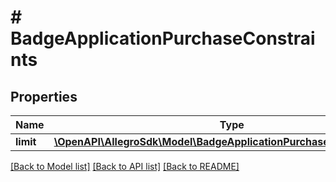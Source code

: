 # # BadgeApplicationPurchaseConstraints

## Properties

Name | Type | Description | Notes
------------ | ------------- | ------------- | -------------
**limit** | [**\OpenAPI\AllegroSdk\Model\BadgeApplicationPurchaseConstraintsLimit**](BadgeApplicationPurchaseConstraintsLimit.md) |  | [optional]

[[Back to Model list]](../../README.md#models) [[Back to API list]](../../README.md#endpoints) [[Back to README]](../../README.md)
